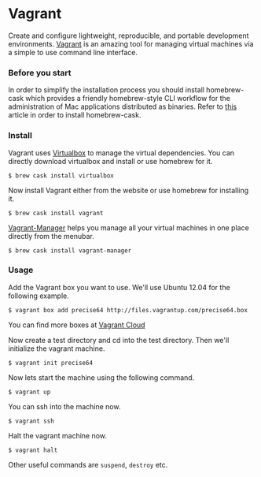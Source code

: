 # Vagrant

Create and configure lightweight, reproducible, and portable development environments. [Vagrant](http://www.vagrantup.com/) is an amazing tool for managing virtual machines via a simple to use command line interface.

### Before you start

In order to simplify the installation process you should install homebrew-cask which provides a friendly homebrew-style CLI workflow for the administration of Mac applications distributed as binaries. Refer to [this](../Homebrew/Cask.md) article in order to install homebrew-cask.

### Install

Vagrant uses [Virtualbox](https://www.virtualbox.org/) to manage the virtual dependencies. You can directly download virtualbox and install or use homebrew for it.

    $ brew cask install virtualbox

Now install Vagrant either from the website or use homebrew for installing it.

    $ brew cask install vagrant

[Vagrant-Manager](http://vagrantmanager.com/) helps you manage all your virtual machines in one place directly from the menubar.

    $ brew cask install vagrant-manager

### Usage

Add the Vagrant box you want to use. We'll use Ubuntu 12.04 for the following example.

    $ vagrant box add precise64 http://files.vagrantup.com/precise64.box

You can find more boxes at [Vagrant Cloud](https://vagrantcloud.com)

Now create a test directory and cd into the test directory. Then we'll initialize the vagrant machine.

    $ vagrant init precise64

Now lets start the machine using the following command.

    $ vagrant up

You can ssh into the machine now.

    $ vagrant ssh

Halt the vagrant machine now.

    $ vagrant halt

Other useful commands are `suspend`, `destroy` etc.

